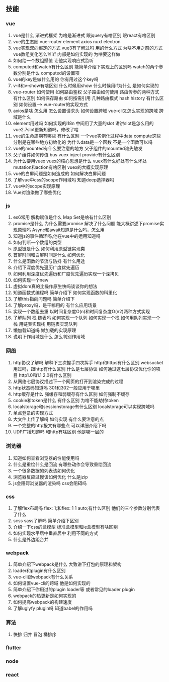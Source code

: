 <!--
 * @Descripttion: 
 * @version: 
 * @Author: qitianle
 * @Date: 2020-07-16 08:56:34
 * @LastEditors: qitianle
 * @LastEditTime: 2020-09-24 17:03:05
-->
## 技能
### vue
1. vue是什么 渐进式框架 为啥是渐进式 跟jquery有啥区别 跟react有啥区别
2. vue的生态圈 vue-router element axios nuxt electron
3. vue实现双向绑定的方式 vue3有了解过吗 用的什么方式 为啥不用之前的方式 vue数组变化怎么监听 内部是如何实现的 为啥要这样做
4. 如何给一个数组赋值 让他实现响应式监听
5. computed和watch有什么区别 能简单介绍下实现上的区别吗 watch的两个参数分别是什么 computed的设置项
6. vue的key是做什么用的 你有用过这个key吗 
7. v-if和v-show有啥区别 什么时候用show 什么时候用if为什么 是如何实现的
8. vue-router 如何使用 如何路由鉴权 父子路由如何使用 路由传参的两种方式 有什么区别 如何保存路由 如何按需引用 几种路由模式 hash history 有什么区别 如何设置—> vue-router的实现方式
9. axios是啥 怎么用 怎么设置请求头 如何设置跨域 vue-cli又怎么实现的跨域 跨域是什么
10. element用过吗 如何实现的i18n 中间用了大量的slot 讲讲slot是怎么用的 vue2.7slot更新知道吗，修改了啥
11. vue的生命周期有哪些 有什么区别 一个vue实例化过程中data compute这些分别是在哪些地方初始化的 为什么data是一个函数 不是一个函数可以吗 
12. vue的mounted有什么要注意的地方 父子组件的mounted谁先触发
13. 父子组件如何传值 bus vuex inject provide有什么区别
14. 为什么要用vuex vuex的核心思想是什么 vuex有什么好处有什么坏处 mutation和action有啥区别 vuex的大概实现原理
15. vue的白屏问题是如何造成的 如何解决白屏问题
16. 了解vue中css的scope作用域吗 知道deep选择器吗
17. vue中的scope实现原理
18. Vue对渲染做了哪些优化
### js
1. es6常用 解构赋值是什么 Map Set是啥有什么区别
2. promise是什么 为什么需要promise 解决了什么问题 能大概讲述下promise实现原理吗 Async和await知道是什么吗，怎么用
3. 知道js的事件循环吗,他在vue中的运用知道吗
4. 如何判断一个数组的类型
5. 原型链是什么 如何利用原型链实现类
6. 首屏时间和白屏时间是什么 如何优化
7. 什么是函数的节流与防抖 有什么用途
8. 介绍下深度优先遍历广度优先遍历
9. 如何利用深度优先遍历和广度优先遍历实现一个深拷贝
10. 如何实现一个new
11. 虚拟dom真的比操作原生快吗谈谈你的想法
12. 知道函数式编程吗 简单介绍下 如何实现函数的科里化
13. 了解this指向问题吗 简单介绍下 
14. 了解proxy吗，是干嘛用的 有什么应用场景
15. 实现一个数组去重 以时间复杂度O(n)和时间复杂度O(n2)两种方式实现
16. 了解队列 栈 链表吗 如何实现一个队列 如何实现一个栈 如何用队列实现一个栈  用链表实现栈 用链表实现队列
17. 懒加载知道吗 懒加载的实现原理
18. 说明下作用域是什么 怎么判别作用域
### 网络
1. http协议了解吗 解释下三次握手四次挥手 http和https有什么区别 websocket用过吗，跟http有什么区别 什么是七层协议 如何通过这七层协议优化你的项目 http1.0和1.1 2.0有什么区别
2. 从网络七层协议描述下一个网页的打开到渲染完成的过程
3. http状态码知道吗 301和302一般应用于哪里
4. http缓存是什么 强缓存和弱缓存有什么区别 如何强制不缓存
5. cookie和token是什么 有什么区别 为啥不能劫持token
6. localstorage和sessionstorage有什么区别 localstorage可以实现跨域吗
7. 单点登录的实现方式
8. 大文件上传了解吗 如何实现 有什么要注意的点
9. 一个完整的http报文有哪些点 可以详细介绍下吗
10. UDP广播知道吗 和http有啥区别 他是哪一层的
### 浏览器
1. 知道如何查看浏览器的性能使用吗
2. 什么是重绘什么是回流 有哪些动作会导致重绘回流
3. 一个很多数据的列表该如何优化
4. 浏览器反应过慢该如何优化 什么是jzip 
5. js会阻碍浏览器的渲染吗 css会阻碍吗
### css
1. 了解flex布局吗 flex: 1;和flex: 1 1 auto;有什么区别 他们的三个参数分别代表了什么
2. scss sass了解吗 简单介绍下区别
3. 介绍一下css的盒模型 标准盒模型和ie盒模型有啥区别
4. 如何实现水平居中垂直居中 利用不同的方式
5. 什么是外边距合并
### webpack
1. 简单介绍下webpack是什么 大致讲下打包的原理和架构
2. loader和plugin有什么区别
3. vue-cli跟webpack有什么关系
4. 如何设置vue-cli的跨域 他是如何实现的
5. 简单介绍下你用过的plugin loader等 或者常见的loader plugin
6. webpack的热更新是如何实现的
7. 如何提高webpack的构建速度
8. 了解uglyfy plugin吗 知道babel的作用吗
### 算法
1. 快排 归并 冒泡 桶排序
### flutter
### node
### react
 